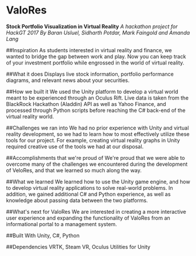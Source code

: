 # ValoRes
**Stock Portfolio Visualization in Virtual Reality**
*A hackathon project for HackGT 2017*
*By Baran Usluel, Sidharth Potdar, Mark Faingold and Amanda Lang*

##Inspiration
As students interested in virtual reality and finance, we wanted to bridge the gap between work and play. Now you can keep track of your investment portfolio while engrossed in the world of virtual reality.

##What it does
Displays live stock information, portfolio performance diagrams, and relevant news about your securities.

##How we built it
We used the Unity platform to develop a virtual world meant to be experienced through an Oculus Rift. Live data is taken from the BlackRock Hackathon (Aladdin) API as well as Yahoo Finance, and processed through Python scripts before reaching the C# back-end of the virtual reality world.

##Challenges we ran into
We had no prior experience with Unity and virtual reality development, so we had to learn how to most effectively utilize these tools for our project. For example, creating virtual reality graphs in Unity required creative use of the tools we had at our disposal.

##Accomplishments that we're proud of
We're proud that we were able to overcome many of the challenges we encountered during the development of VeloRes, and that we learned so much along the way.

##What we learned
We learned how to use the Unity game engine, and how to develop virtual reality applications to solve real-world problems. In addition, we gained additional C# and Python experience, as well as knowledge about passing data between the two platforms.

##What's next for ValoRes
We are interested in creating a more interactive user experience and expanding the functionality of ValoRes from an informational portal to a management system.

##Built With
Unity, C#, Python

##Dependencies
VRTK, Steam VR, Oculus Utilities for Unity